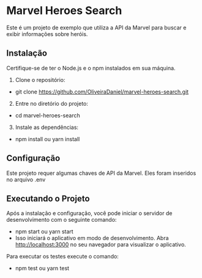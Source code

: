 # Marvel Heroes Search

Este é um projeto de exemplo que utiliza a API da Marvel para buscar e exibir informações sobre heróis.

## Instalação

Certifique-se de ter o Node.js e o npm instalados em sua máquina.

1. Clone o repositório:
- git clone https://github.com/OliveiraDaniel/marvel-heroes-search.git

2. Entre no diretório do projeto: 
- cd marvel-heroes-search

3. Instale as dependências:
- npm install ou yarn install

## Configuração

Este projeto requer algumas chaves de API da Marvel. Eles foram inseridos no arquivo .env

## Executando o Projeto

Após a instalação e configuração, você pode iniciar o servidor de desenvolvimento com o seguinte comando:
- npm start ou yarn start
- Isso iniciará o aplicativo em modo de desenvolvimento. Abra [http://localhost:3000](http://localhost:3000) no seu navegador para visualizar o aplicativo.

Para executar os testes execute o comando:
- npm test ou yarn test
